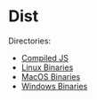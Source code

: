 # Dist

Directories:
- [Compiled JS](../js-bin/)
- [Linux Binaries](../linux-bin)
- [MacOS Binaries](../macos-bin)
- [Windows Binaries](../win32-bin)

<link rel="stylesheet" href="https://ministyles.astolfo.gay/all.css" />
